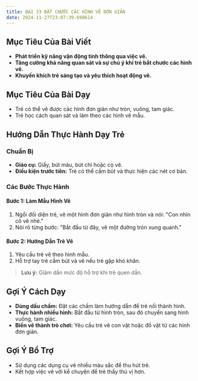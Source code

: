 ```yaml
---
title: BÀI 33 BẮT CHƯỚC CÁC HÌNH VẼ ĐƠN GIẢN
date: 2024-11-27T23:07:39.698614
---
```


## Mục Tiêu Của Bài Viết
- **Phát triển kỹ năng vận động tinh thông qua việc vẽ.**
- **Tăng cường khả năng quan sát và sự chú ý khi trẻ bắt chước các hình vẽ.**
- **Khuyến khích trẻ sáng tạo và yêu thích hoạt động vẽ.**

## Mục Tiêu Của Bài Dạy
- Trẻ có thể vẽ được các hình đơn giản như tròn, vuông, tam giác.
- Trẻ học cách quan sát và làm theo các hình vẽ mẫu.

## Hướng Dẫn Thực Hành Dạy Trẻ

### Chuẩn Bị
- **Giáo cụ:** Giấy, bút màu, bút chì hoặc cọ vẽ.
- **Điều kiện trước tiên:** Trẻ có thể cầm bút và thực hiện các nét cơ bản.

### Các Bước Thực Hành
#### Bước 1: Làm Mẫu Hình Vẽ
1. Ngồi đối diện trẻ, vẽ một hình đơn giản như hình tròn và nói: "Con nhìn cô vẽ nhé."
2. Nói rõ từng bước: "Bắt đầu từ đây, vẽ một đường tròn xung quanh."

#### Bước 2: Hướng Dẫn Trẻ Vẽ
1. Yêu cầu trẻ vẽ theo hình mẫu.
2. Hỗ trợ tay trẻ cầm bút và vẽ nếu trẻ gặp khó khăn.

> **Lưu ý:** Giảm dần mức độ hỗ trợ khi trẻ quen dần.

## Gợi Ý Cách Dạy
- **Dùng dấu chấm:** Đặt các chấm làm hướng dẫn để trẻ nối thành hình.
- **Thực hành nhiều hình:** Bắt đầu từ hình tròn, sau đó chuyển sang hình vuông, tam giác.
- **Biến vẽ thành trò chơi:** Yêu cầu trẻ vẽ con vật hoặc đồ vật từ các hình đơn giản.

## Gợi Ý Bổ Trợ
- Sử dụng các dụng cụ vẽ nhiều màu sắc để thu hút trẻ.
- Kết hợp việc vẽ với kể chuyện để trẻ thấy thú vị hơn.
